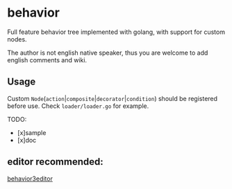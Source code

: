 # behavior

Full feature behavior tree implemented with golang, with support for custom nodes.

The author is not english native speaker, thus you are welcome to add english comments and wiki.

## Usage

Custom `Node`(`action`|`composite`|`decorator`|`condition`) should be registered before use. Check `loader/loader.go` for example.

TODO:

- [x]sample
- [x]doc

## editor recommended:

[behavior3editor](https://github.com/behavior3/behavior3editor)